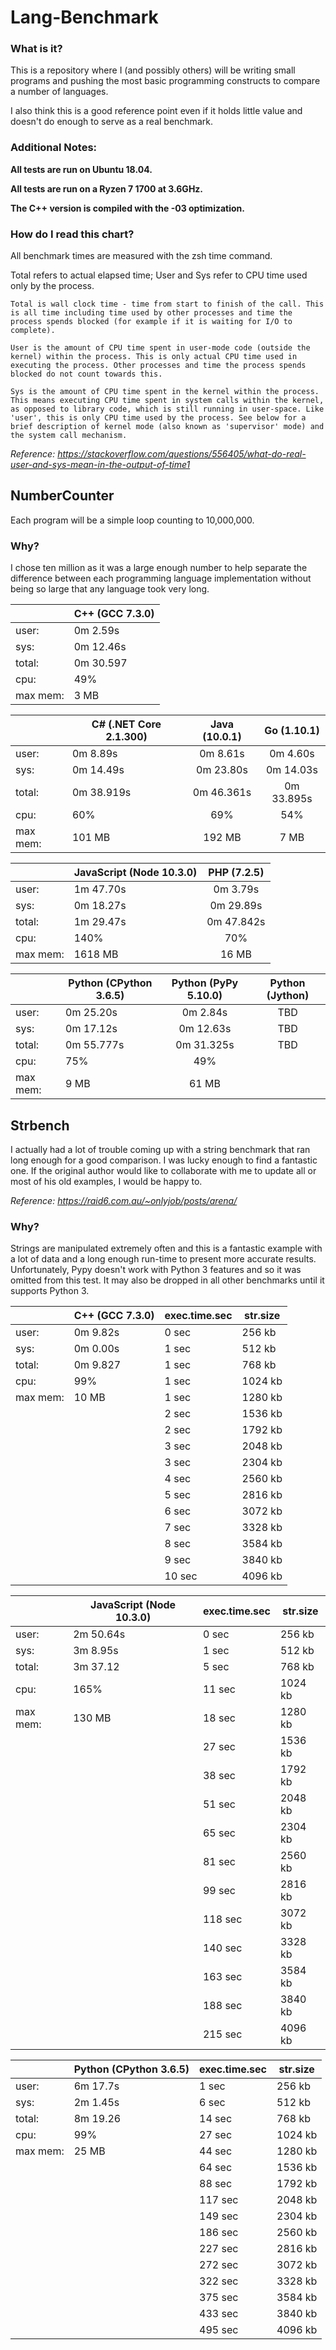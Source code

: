 # Lang-Benchmark

### What is it?
This is a repository where I (and possibly others) will be writing small programs and pushing the most basic programming constructs to compare a number of languages.

I also think this is a good reference point even if it holds little value and doesn't do enough to serve as a real benchmark.

### Additional Notes:

**All tests are run on Ubuntu 18.04.**

**All tests are run on a Ryzen 7 1700 at 3.6GHz.**

**The C++ version is compiled with the -03 optimization.**

### How do I read this chart?
All benchmark times are measured with the zsh time command.

Total refers to actual elapsed time; User and Sys refer to CPU time used only by the process.

    Total is wall clock time - time from start to finish of the call. This is all time including time used by other processes and time the process spends blocked (for example if it is waiting for I/O to complete).

    User is the amount of CPU time spent in user-mode code (outside the kernel) within the process. This is only actual CPU time used in executing the process. Other processes and time the process spends blocked do not count towards this.

    Sys is the amount of CPU time spent in the kernel within the process. This means executing CPU time spent in system calls within the kernel, as opposed to library code, which is still running in user-space. Like 'user', this is only CPU time used by the process. See below for a brief description of kernel mode (also known as 'supervisor' mode) and the system call mechanism.

*Reference: https://stackoverflow.com/questions/556405/what-do-real-user-and-sys-mean-in-the-output-of-time1* 

## NumberCounter
Each program will be a simple loop counting to 10,000,000.

### Why?
I chose ten million as it was a large enough number to help separate the difference between each programming language implementation without being so large that any language took very long.

|          | C++ (GCC 7.3.0) |
|----------|-----------------|
| user:    | 0m 2.59s        |
| sys:     | 0m 12.46s       |
| total:   | 0m 30.597       |
| cpu:     | 49%             |
| max mem: | 3 MB            |

|          | C# (.NET Core 2.1.300) | Java (10.0.1) | Go (1.10.1) |
|----------|------------------------|:-------------:|:-----------:|
| user:    | 0m 8.89s               | 0m 8.61s      | 0m 4.60s    |
| sys:     | 0m 14.49s              | 0m 23.80s     | 0m 14.03s   |
| total:   | 0m 38.919s             | 0m 46.361s    | 0m 33.895s  |
| cpu:     | 60%                    | 69%           | 54%         |
| max mem: | 101 MB                 | 192 MB        | 7 MB        |

|          | JavaScript (Node 10.3.0) | PHP (7.2.5) |
|----------|--------------------------|:-----------:|
| user:    | 1m 47.70s                | 0m 3.79s    |
| sys:     | 0m 18.27s                | 0m 29.89s   |
| total:   | 1m 29.47s                | 0m 47.842s  |
| cpu:     | 140%                     | 70%         |
| max mem: | 1618 MB                  | 16 MB       |

|          | Python (CPython 3.6.5) | Python (PyPy 5.10.0) | Python (Jython) |
|----------|------------------------|:--------------------:|:---------------:|
| user:    | 0m 25.20s              | 0m 2.84s             | TBD             |
| sys:     | 0m 17.12s              | 0m 12.63s            | TBD             |
| total:   | 0m 55.777s             | 0m 31.325s           | TBD             |
| cpu:     | 75%                    | 49%                  |                 |
| max mem: | 9 MB                   | 61 MB                |                 |

## Strbench
I actually had a lot of trouble coming up with a string benchmark that ran long enough for a good comparison. I was lucky enough to find a fantastic one.
If the original author would like to collaborate with me to update all or most of his old examples, I would be happy to.

*Reference: https://raid6.com.au/~onlyjob/posts/arena/*

### Why?
Strings are manipulated extremely often and this is a fantastic example with a lot of data and a long enough run-time to present more accurate results. Unfortunately, Pypy doesn't work with Python 3 features and so it was omitted from this test. It may also be dropped in all other benchmarks until it supports Python 3.

|          | C++ (GCC 7.3.0) | exec.time.sec | str.size |
|----------|-----------------|---------------|----------|
| user:    | 0m 9.82s        | 0 sec	     | 256 kb   |
| sys:     | 0m 0.00s        | 1 sec		 | 512 kb   |
| total:   | 0m 9.827        | 1 sec		 | 768 kb   |
| cpu:     | 99%             | 1 sec		 | 1024 kb  |
| max mem: | 10 MB           | 1 sec	     | 1280 kb  |
|          |                 | 2 sec	     | 1536 kb  |
|          |                 | 2 sec		 | 1792 kb  |
|          |                 | 3 sec	     | 2048 kb  |
|          |                 | 3 sec	     | 2304 kb  |
|          |                 | 4 sec	     | 2560 kb  |
|          |                 | 5 sec	     | 2816 kb  |
|          |                 | 6 sec	     | 3072 kb  |
|          |                 | 7 sec	     | 3328 kb  |
|          |                 | 8 sec	     | 3584 kb  |
|          |                 | 9 sec	     | 3840 kb  |
|          |                 | 10 sec	     | 4096 kb  |

|          | JavaScript (Node 10.3.0) | exec.time.sec | str.size |
|----------|--------------------------|---------------|----------|
| user:    | 2m 50.64s                | 0 sec	      | 256 kb   |
| sys:     | 3m 8.95s                 | 1 sec		  | 512 kb   |
| total:   | 3m 37.12                 | 5 sec		  | 768 kb   |
| cpu:     | 165%                     | 11 sec		  | 1024 kb  |
| max mem: | 130 MB                   | 18 sec	      | 1280 kb  |
|          |                          | 27 sec	      | 1536 kb  |
|          |                          | 38 sec	 	  | 1792 kb  |
|          |                          | 51 sec	      | 2048 kb  |
|          |                          | 65 sec	      | 2304 kb  |
|          |                          | 81 sec	      | 2560 kb  |
|          |                          | 99 sec	      | 2816 kb  |
|          |                          | 118 sec	      | 3072 kb  |
|          |                          | 140 sec	      | 3328 kb  |
|          |                          | 163 sec	      | 3584 kb  |
|          |                          | 188 sec	      | 3840 kb  |
|          |                          | 215 sec       | 4096 kb  |

|          | Python (CPython 3.6.5) | exec.time.sec | str.size |
|----------|------------------------|---------------|----------|
| user:    | 6m 17.7s               | 1 sec	        | 256 kb   |
| sys:     | 2m 1.45s               | 6 sec		    | 512 kb   |
| total:   | 8m 19.26               | 14 sec	    | 768 kb   |
| cpu:     | 99%                    | 27 sec	    | 1024 kb  |
| max mem: | 25 MB                  | 44 sec	    | 1280 kb  |
|          |                        | 64 sec	    | 1536 kb  |
|          |                        | 88 sec	    | 1792 kb  |
|          |                        | 117 sec	    | 2048 kb  |
|          |                        | 149 sec	    | 2304 kb  |
|          |                        | 186 sec	    | 2560 kb  |
|          |                        | 227 sec	    | 2816 kb  |
|          |                        | 272 sec	    | 3072 kb  |
|          |                        | 322 sec	    | 3328 kb  |
|          |                        | 375 sec	    | 3584 kb  |
|          |                        | 433 sec	    | 3840 kb  |
|          |                        | 495 sec       | 4096 kb  |